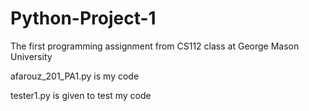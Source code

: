 # Python-Project-1
The first programming assignment from CS112 class at George Mason University

afarouz_201_PA1.py is my code

tester1.py is given to test my code
